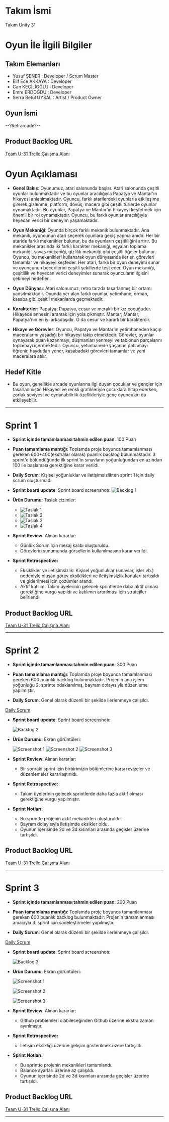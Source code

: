 # **Takım İsmi**

Takım Unity 31

# Oyun İle İlgili Bilgiler

## Takım Elemanları

- Yusuf ŞENER : Developer / Scrum Master
- Elif Ece AKKAYA	: Developer
- Can KEÇİLİOĞLU : Developer
- Emre ERDOĞDU : Developer
- Serra Betül UYSAL	: Artist / Product Owner

## Oyun İsmi

--?Retrarcade?--

## Product Backlog URL

[Team U-31 Trello Çalışma Alanı](https://trello.com/w/u31calismaalani)

# Oyun Açıklaması

- **Genel Bakış**: Oyunumuz, atari salonunda başlar. Atari salonunda çeşitli oyunlar bulunmaktadır ve bu oyunlar aracılığıyla Papatya ve Mantar'ın hikayesi anlatılmaktadır. Oyuncu, farklı atarilerdeki oyunlarla etkileşime girerek gizlenme, platform, dövüş, macera gibi çeşitli türlerde oyunlar oynamaktadır. Bu oyunlar, Papatya ve Mantar'ın hikayeyi keşfetmek için önemli bir rol oynamaktadır. Oyuncu, bu farklı oyunlar aracılığıyla heyecan verici bir deneyim yaşamaktadır.

- **Oyun Mekaniği**: Oyunda birçok farklı mekanik bulunmaktadır. Ana mekanik, oyuncunun atari seçerek oyunlara geçiş yapma anıdır. Her bir ataride farklı mekanikler bulunur, bu da oyunların çeşitliliğini artırır. Bu mekanikler arasında iki farklı karakter mekaniği, eşyaları toplama mekaniği, savaş mekaniği, gizlilik mekaniği gibi çeşitli öğeler bulunur. Oyuncu, bu mekanikleri kullanarak oyun dünyasında ilerler, görevleri tamamlar ve hikayeyi keşfeder. Her atari, farklı bir oyun deneyimi sunar ve oyuncunun becerilerini çeşitli şekillerde test eder. Oyun mekaniği, çeşitlilik ve heyecan verici deneyimler sunarak oyuncuların ilgisini çekmeyi hedefler.

- **Oyun Dünyası**: Atari salonumuz, retro tarzda tasarlanmış bir ortamı yansıtmaktadır. Oyunda yer alan farklı oyunlar, yetimhane, orman, kasaba gibi çeşitli mekanlarda geçmektedir.

- **Karakterler**: Papatya; Papatya, cesur ve meraklı bir kız çocuğudur. Hikayede annesini aramak için yola çıkmıştır. Mantar; Mantar, Papatya'nın en iyi arkadaşıdır. O da cesur ve kararlı bir karakterdir.

- **Hikaye ve Görevler**: Oyuncu, Papatya ve Mantar'ın yetimhaneden kaçıp maceralarını yaşadığı bir hikayeyi takip etmektedir. Görevler, oyunlar oynayarak puan kazanmayı, düşmanları yenmeyi ve tablonun parçalarını toplamayı içermektedir. Oyuncu, yetimhanede yaşanan patlamayı öğrenir, haydutları yener, kasabadaki görevleri tamamlar ve yeni maceralara atılır.

## Hedef Kitle

- Bu oyun, genellikle arcade oyunlarına ilgi duyan çocuklar ve gençler için tasarlanmıştır. Hikayesi ve renkli grafikleriyle çocuklara hitap ederken, zorluk seviyesi ve oynanabilirlik özellikleriyle genç oyuncuları da etkileyebilir.

---

# Sprint 1

- **Sprint içinde tamamlanması tahmin edilen puan**: 100 Puan


- **Puan tamamlama mantığı**: Toplamda proje boyunca tamamlanması gereken 600+400(ekstralar olarak) puanlık backlog bulunmaktadır. 3 sprint'e bölündüğünde ilk sprint'in sınavların yoğunluğundan en azından 100 ile başlaması gerektiğine karar verildi.


- **Daily Scrum**: Kişisel yoğunluklar ve iletişimsizlikten sprint 1 için daily scrum oluşturmadı.


- **Sprint board update**: Sprint board screenshotı:
![Backlog 1](https://cdn.discordapp.com/attachments/1116092237571440730/1119976289462403233/Sprint_1.jpg) 


- **Ürün Durumu**: Taslak çizimler:
  - ![Taslak 1](https://media.discordapp.net/attachments/1120694806855815268/1120694912304824341/1.jpg?width=480&height=640)
  - ![Taslak 2](https://media.discordapp.net/attachments/1120694806855815268/1120694910203478106/6.jpg?width=853&height=640)
  - ![Taslak 3](https://media.discordapp.net/attachments/1120694806855815268/1120694911369490503/4.jpg?width=480&height=640)
  - ![Taslak 4](https://media.discordapp.net/attachments/1120694806855815268/1120694910807449672/5.jpg?width=853&height=640)


- **Sprint Review**: Alınan kararlar:
  - Günlük Scrum için mesaj kalıbı oluşturuldu.
  - Görevlerin sunumunda görsellerin kullanılmasına karar verildi.


- **Sprint Retrospective:**
  - Eksiklikler ve iletişimsizlik: Kişisel yoğunluklar (sınavlar, işler vb.) nedeniyle oluşan görev eksiklikleri ve iletişimsizlik konuları tartışıldı ve giderilmesi için çözümler arandı.
  - Aktif katılım: Takım üyelerinin gelecek sprintlerde daha aktif olması gerektiğine vurgu yapıldı ve katılımın artırılması için stratejiler belirlendi.


## Product Backlog URL
[Team U-31 Trello Çalışma Alanı](https://trello.com/w/u31calismaalani)

---


# Sprint 2

- **Sprint içinde tamamlanması tahmin edilen puan**: 300 Puan


- **Puan tamamlama mantığı**: Toplamda proje boyunca tamamlanması gereken 600 puanlık backlog bulunmaktadır. Projenin ana işlem yoğunluğu 2. sprinte odaklanılmış, bayram dolayısıyla düzenleme yapılmıştır.


- **Daily Scrum**: Genel olarak düzenli bir şekilde ilerlenmeye çalışıldı.

[Daily Scrum](https://cdn.discordapp.com/attachments/1116092237571440730/1125052847923404960/Daily_Scrum.txt)


- **Sprint board update**: Sprint board screenshotı:

  ![Backlog 2](https://media.discordapp.net/attachments/1116092237571440730/1125061623044911245/Screenshots.jpg?width=620&height=454)


- **Ürün Durumu**: Ekran görüntüleri:

  ![Screenshot 1](https://media.discordapp.net/attachments/1116092237571440730/1122534756643504248/image.png?width=824&height=454)
  ![Screenshot 2](https://media.discordapp.net/attachments/1116092237571440730/1125063405649285250/Screenshot_1.png?width=817&height=454)
  ![Screenshot 3](https://media.discordapp.net/attachments/1116092237571440730/1125054044046635068/Ekran_goruntusu_2023-07-02_161729.png?width=806&height=453)


- **Sprint Review**: Alınan kararlar:
  - Bir sonraki sprint için birbirimizin bölümlerine karşı revizeler ve düzenlemeler kararlaştırıldı. 


- **Sprint Retrospective:**
  - Takım üyelerinin gelecek sprintlerde daha fazla aktif olması gerektiğine vurgu yapılmıştır.


- **Sprint Notları:**
  - Bu sprintte projenin aktif mekanikleri oluşturuldu.
  - Bayram dolayısıyla iletişimde eksikler oldu.
  - Oyunun içerisinde 2d ve 3d kısımları arasında geçişler üzerine tartışıldı.


## Product Backlog URL
[Team U-31 Trello Çalışma Alanı](https://trello.com/w/u31calismaalani)

---

# Sprint 3

- **Sprint içinde tamamlanması tahmin edilen puan**: 200 Puan


- **Puan tamamlama mantığı**: Toplamda proje boyunca tamamlanması gereken 600 puanlık backlog bulunmaktadır. Projenin tamamlanması amacıyla 3. sprint için sadeleştirmeler yapılmıştır.


- **Daily Scrum**: Genel olarak düzenli bir şekilde ilerlenmeye çalışıldı.
  
[Daily Scrum](https://cdn.discordapp.com/attachments/1116092237571440730/1130214066871353465/DailyScrum3.txt)


- **Sprint board update**: Sprint board screenshotı:
  
  ![Backlog 3](https://media.discordapp.net/attachments/1116092237571440730/1130218565962833960/Yeni_Proje_1.png?width=637&height=459)


- **Ürün Durumu**: Ekran görüntüleri:

  ![Screenshot 1](https://cdn.discordapp.com/attachments/1116092237571440730/1130219708659007508/Screenshot_1.png)

  ![Screenshot 2]()

  ![Screenshot 3]()


- **Sprint Review**: Alınan kararlar:
  - Github problemleri olabileceğinden Github üzerine ekstra zaman ayırılmıştır.


- **Sprint Retrospective:**
  - İletişim eksikliği üzerine gelişim gösterilmek üzere tartışıldı.


- **Sprint Notları:**
  - Bu sprintte projenin mekanikleri tamamlandı.
  - Balance ayarları üzerine az çalışıldı.
  - Oyunun içerisinde 2d ve 3d kısımları arasında geçişler üzerine tartışıldı.


## Product Backlog URL
[Team U-31 Trello Çalışma Alanı](https://trello.com/w/u31calismaalani)

---

